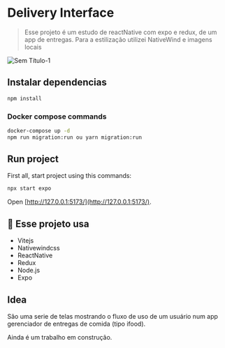 # Delivery Interface

>Esse projeto é um estudo de reactNative com expo e redux, de um app de entregas.
>Para a estilização utilizei NativeWind e imagens locais



![Sem Título-1](https://github.com/user-attachments/assets/3babcb29-5ffd-41db-99f3-3e1ce9fa01e8)

## Instalar dependencias

```bash
npm install
```

### Docker compose commands

```bash
docker-compose up -d
npm run migration:run ou yarn migration:run
```

## Run project

First all, start project using this commands:

```bash
npx start expo
```
Open [http://127.0.0.1:5173/](http://127.0.0.1:5173/).

## 🚀 Esse projeto usa

- Vitejs
- Nativewindcss
- ReactNative
- Redux
- Node.js
- Expo

## Idea

São uma serie de telas mostrando o fluxo de uso de um usuário num app gerenciador de entregas de comida (tipo ifood).

Ainda é um trabalho em construção. 
